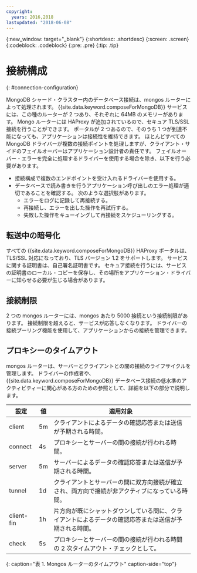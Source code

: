 ```yaml
---
copyright:
  years: 2016,2018
lastupdated: "2018-06-08"
---
```


{:new_window: target="_blank"}
{:shortdesc: .shortdesc}
{:screen: .screen}
{:codeblock: .codeblock}
{:pre: .pre}
{:tip: .tip}

# 接続構成
{: #connection-configuration}

MongoDB シャード・クラスター内のデータベース接続は、mongos ルーターによって処理されます。 {{site.data.keyword.composeForMongoDB}} サービスには、この種のルーターが 2 つあり、それぞれに 64MB のメモリーがあります。 Mongo ルーターには HAProxy が追加されているので、セキュア TLS/SSL 接続を行うことができます。 ポータルが 2 つあるので、そのうち 1 つが到達不能になっても、アプリケーションは接続性を維持できます。 ほとんどすべての MongoDB ドライバーが複数の接続ポイントを処理しますが、クライアント・サイドのフェイルオーバーはアプリケーション設計者の責任です。 フェイルオーバー・エラーを完全に処理するドライバーを使用する場合を除き、以下を行う必要があります。
* 接続構成で複数のエンドポイントを受け入れるドライバーを使用する。
* データベースで読み書きを行うアプリケーション呼び出しのエラー処理が適切であることを確認する。 次のような選択肢があります。
  + エラーをログに記録して再接続する。
  + 再接続し、エラーを出した操作を再試行する。
  + 失敗した操作をキューイングして再接続をスケジューリングする。

## 転送中の暗号化

すべての {{site.data.keyword.composeForMongoDB}} HAProxy ポータルは、TLS/SSL 対応になっており、TLS バージョン 1.2 をサポートします。 サービスに関する証明書は、自己署名証明書です。 セキュア接続を行うには、サービスの証明書のローカル・コピーを保存し、その場所をアプリケーション・ドライバーに知らせる必要が生じる場合があります。

## 接続制限

2 つの mongos ルーターには、mongos あたり 5000 接続という接続制限があります。 接続制限を超えると、サービスが応答しなくなります。 ドライバーの接続プーリング機能を使用して、アプリケーションからの接続を管理できます。

## プロキシーのタイムアウト

mongos ルーターは、サーバーとクライアントとの間の接続のライフサイクルを管理します。 ドライバーの作成者や、{{site.data.keyword.composeForMongoDB}} データベース接続の低水準のアクティビティーに関心がある方のための参照として、詳細を以下の部分で説明します。

設定 | 値 | 適用対象
----------|-----------|-----------
client | 5m | クライアントによるデータの確認応答または送信が予期される時間。
connect | 4s | プロキシーとサーバーの間の接続が行われる時間。
server | 5m | サーバーによるデータの確認応答または送信が予期される時間。
tunnel | 1d | クライアントとサーバーの間に双方向接続が確立され、両方向で接続が非アクティブになっている時間。
client-fin | 1h | 片方向が既にシャットダウンしている間に、クライアントによるデータの確認応答または送信が予期される時間。
check | 5s | プロキシーとサーバーの間の接続が行われる時間の 2 次タイムアウト・チェックとして。
{: caption="表 1. Mongos ルーターのタイムアウト" caption-side="top"}
